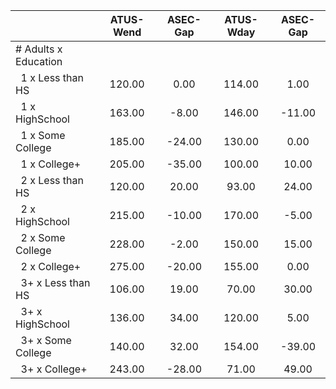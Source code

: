 
|                      |    ATUS-Wend |     ASEC-Gap |    ATUS-Wday |     ASEC-Gap |
| -------------------- | :----------: | :----------: | :----------: | :----------: |
| # Adults x Education |              |              |              |              |
| &nbsp;&nbsp;1 x Less than HS |       120.00 |         0.00 |       114.00 |         1.00 |
| &nbsp;&nbsp;1 x HighSchool |       163.00 |        -8.00 |       146.00 |       -11.00 |
| &nbsp;&nbsp;1 x Some College |       185.00 |       -24.00 |       130.00 |         0.00 |
| &nbsp;&nbsp;1 x College+ |       205.00 |       -35.00 |       100.00 |        10.00 |
| &nbsp;&nbsp;2 x Less than HS |       120.00 |        20.00 |        93.00 |        24.00 |
| &nbsp;&nbsp;2 x HighSchool |       215.00 |       -10.00 |       170.00 |        -5.00 |
| &nbsp;&nbsp;2 x Some College |       228.00 |        -2.00 |       150.00 |        15.00 |
| &nbsp;&nbsp;2 x College+ |       275.00 |       -20.00 |       155.00 |         0.00 |
| &nbsp;&nbsp;3+ x Less than HS |       106.00 |        19.00 |        70.00 |        30.00 |
| &nbsp;&nbsp;3+ x HighSchool |       136.00 |        34.00 |       120.00 |         5.00 |
| &nbsp;&nbsp;3+ x Some College |       140.00 |        32.00 |       154.00 |       -39.00 |
| &nbsp;&nbsp;3+ x College+ |       243.00 |       -28.00 |        71.00 |        49.00 |


